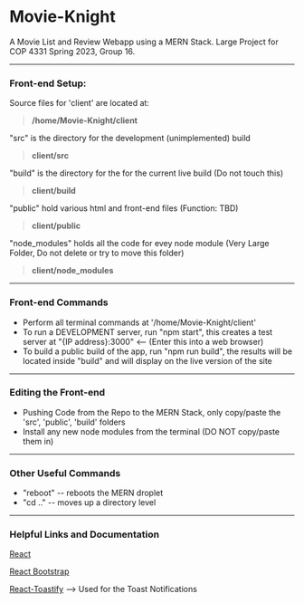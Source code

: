 # Movie-Knight
A Movie List and Review Webapp using a MERN Stack. Large Project for COP 4331 Spring 2023, Group 16.

---

### Front-end Setup:
Source files for 'client' are located at:
  > **/home/Movie-Knight/client**
  
"src" is the directory for the development (unimplemented) build
  > **client/src**
  
"build" is the directory for the for the current live build (Do not touch this)
  > **client/build**
  
"public" hold various html and front-end files (Function: TBD)
  > **client/public**
  
"node_modules" holds all the code for evey node module (Very Large Folder, Do not delete or try to move this folder)
  > **client/node_modules**

---

### Front-end Commands
  - Perform all terminal commands at '/home/Movie-Knight/client'
  - To run a DEVELOPMENT server, run "npm start", this creates a test server at "{IP address}:3000" <-- (Enter this into a web browser)
  - To build a public build of the app, run "npm run build", the results will be located inside "build" and will display on the live version of the site

***

### Editing the Front-end
  - Pushing Code from the Repo to the MERN Stack, only copy/paste the 'src', 'public', 'build' folders
  - Install any new node modules from the terminal (DO NOT copy/paste them in)

---

### Other Useful Commands
   - "reboot" -- reboots the MERN droplet
   - "cd .." -- moves up a directory level
   
---   

### Helpful Links and Documentation
[React](https://react.dev/learn)

[React Bootstrap](https://react-bootstrap.github.io)

[React-Toastify](https://fkhadra.github.io/react-toastify/introduction/) --> Used for the Toast Notifications


